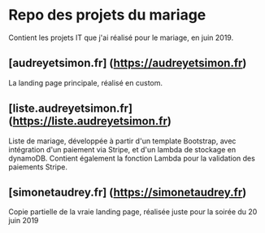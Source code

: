 # Repo des projets du mariage

Contient les projets IT que j'ai réalisé pour le mariage, en juin 2019.

## [audreyetsimon.fr] (https://audreyetsimon.fr)

La landing page principale, réalisé en custom.

## [liste.audreyetsimon.fr] (https://liste.audreyetsimon.fr)

Liste de mariage, développée à partir d'un template Bootstrap, avec intégration d'un paiement via Stripe, et d'un lambda de stockage en dynamoDB.
Contient également la fonction Lambda pour la validation des paiements Stripe.

## [simonetaudrey.fr] (https://simonetaudrey.fr)

Copie partielle de la vraie landing page, réalisée juste pour la soirée du 20 juin 2019